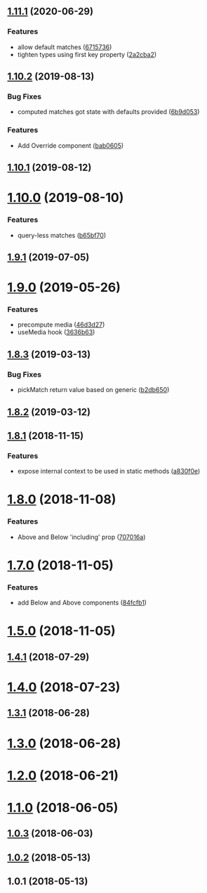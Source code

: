 ## [1.11.1](https://github.com/thearnica/react-media-match/compare/v1.10.2...v1.11.1) (2020-06-29)

### Features

- allow default matches ([6715736](https://github.com/thearnica/react-media-match/commit/67157368238a190ec686c823f20425358d01dabb))
- tighten types using first key property ([2a2cba2](https://github.com/thearnica/react-media-match/commit/2a2cba2698ab4d7b29faa6f6574659f210e9987e))

## [1.10.2](https://github.com/thearnica/react-media-match/compare/v1.10.1...v1.10.2) (2019-08-13)

### Bug Fixes

- computed matches got state with defaults provided ([6b9d053](https://github.com/thearnica/react-media-match/commit/6b9d0531c5d4179acadfeb66b958c79946b449f2))

### Features

- Add Override component ([bab0605](https://github.com/thearnica/react-media-match/commit/bab0605b9eb0c21330a5a84978add4fff5474d9d))

## [1.10.1](https://github.com/thearnica/react-media-match/compare/v1.10.0...v1.10.1) (2019-08-12)

# [1.10.0](https://github.com/thearnica/react-media-match/compare/v1.9.1...v1.10.0) (2019-08-10)

### Features

- query-less matches ([b65bf70](https://github.com/thearnica/react-media-match/commit/b65bf7076aa42a670ceb6f085a182c08255d9098))

## [1.9.1](https://github.com/thearnica/react-media-match/compare/v1.9.0...v1.9.1) (2019-07-05)

# [1.9.0](https://github.com/thearnica/react-media-match/compare/v1.8.3...v1.9.0) (2019-05-26)

### Features

- precompute media ([46d3d27](https://github.com/thearnica/react-media-match/commit/46d3d27c22382400e299c97c6fc3fe7f0bb0ce9d))
- useMedia hook ([3636b63](https://github.com/thearnica/react-media-match/commit/3636b6351fc086ecf7fb2113d9d5e8792a949362))

## [1.8.3](https://github.com/thearnica/react-media-match/compare/v1.8.2...v1.8.3) (2019-03-13)

### Bug Fixes

- pickMatch return value based on generic ([b2db650](https://github.com/thearnica/react-media-match/commit/b2db65045e1c6314cc7ecce6f142b4f8d63cb615))

## [1.8.2](https://github.com/thearnica/react-media-match/compare/v1.8.1...v1.8.2) (2019-03-12)

## [1.8.1](https://github.com/thearnica/react-media-match/compare/v1.8.0...v1.8.1) (2018-11-15)

### Features

- expose internal context to be used in static methods ([a830f0e](https://github.com/thearnica/react-media-match/commit/a830f0e85d632419bfa28fe03f6c023b90a8d920))

# [1.8.0](https://github.com/thearnica/react-media-match/compare/v1.7.0...v1.8.0) (2018-11-08)

### Features

- Above and Below 'including' prop ([707016a](https://github.com/thearnica/react-media-match/commit/707016aa58047b7142dfb80ad6e4696f29ed8461))

# [1.7.0](https://github.com/thearnica/react-media-match/compare/v1.5.0...v1.7.0) (2018-11-05)

### Features

- add Below and Above components ([84fcfb1](https://github.com/thearnica/react-media-match/commit/84fcfb1d37761b2fd6443068e9ed1d53122470b9))

# [1.5.0](https://github.com/thearnica/react-media-match/compare/v1.4.1...v1.5.0) (2018-11-05)

## [1.4.1](https://github.com/thearnica/react-media-match/compare/v1.4.0...v1.4.1) (2018-07-29)

# [1.4.0](https://github.com/thearnica/react-media-match/compare/v1.3.1...v1.4.0) (2018-07-23)

## [1.3.1](https://github.com/thearnica/react-media-match/compare/v1.3.0...v1.3.1) (2018-06-28)

# [1.3.0](https://github.com/thearnica/react-media-match/compare/v1.2.0...v1.3.0) (2018-06-28)

# [1.2.0](https://github.com/thearnica/react-media-match/compare/v1.1.0...v1.2.0) (2018-06-21)

# [1.1.0](https://github.com/thearnica/react-media-match/compare/v1.0.3...v1.1.0) (2018-06-05)

## [1.0.3](https://github.com/thearnica/react-media-match/compare/v1.0.2...v1.0.3) (2018-06-03)

## [1.0.2](https://github.com/thearnica/react-media-match/compare/v1.0.1...v1.0.2) (2018-05-13)

## 1.0.1 (2018-05-13)
